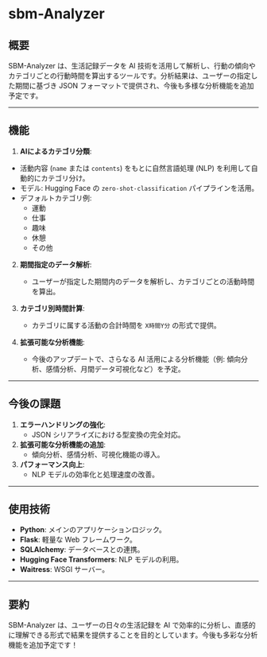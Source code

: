 # **sbm-Analyzer**

## **概要**
SBM-Analyzer は、生活記録データを AI 技術を活用して解析し、行動の傾向やカテゴリごとの行動時間を算出するツールです。分析結果は、ユーザーの指定した期間に基づき JSON フォーマットで提供され、今後も多様な分析機能を追加予定です。

---

## **機能**
1. **AIによるカテゴリ分類**:
  - 活動内容 (`name` または `contents`) をもとに自然言語処理 (NLP) を利用して自動的にカテゴリ分け。
  - モデル: Hugging Face の `zero-shot-classification` パイプラインを活用。
- デフォルトカテゴリ例:
  - 運動
  - 仕事
  - 趣味
  - 休憩
  - その他

2. **期間指定のデータ解析**:
   - ユーザーが指定した期間内のデータを解析し、カテゴリごとの活動時間を算出。

3. **カテゴリ別時間計算**:
   - カテゴリに属する活動の合計時間を `X時間Y分` の形式で提供。

4. **拡張可能な分析機能**:
   - 今後のアップデートで、さらなる AI 活用による分析機能（例: 傾向分析、感情分析、月間データ可視化など）を予定。

---

## **今後の課題**
1. **エラーハンドリングの強化**:
   - JSON シリアライズにおける型変換の完全対応。
2. **拡張可能な分析機能の追加**:
   - 傾向分析、感情分析、可視化機能の導入。
3. **パフォーマンス向上**:
   - NLP モデルの効率化と処理速度の改善。

---

## **使用技術**
- **Python**: メインのアプリケーションロジック。
- **Flask**: 軽量な Web フレームワーク。
- **SQLAlchemy**: データベースとの連携。
- **Hugging Face Transformers**: NLP モデルの利用。
- **Waitress**: WSGI サーバー。

---

## **要約**
SBM-Analyzer は、ユーザーの日々の生活記録を AI で効率的に分析し、直感的に理解できる形式で結果を提供することを目的としています。今後も多彩な分析機能を追加予定です！